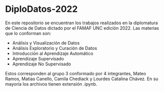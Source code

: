 # DiploDatos-2022
En este repositorio se encuentran los trabajos realizados en la diplomatura de Ciencia de Datos dictado por el FAMAF UNC edición 2022. Las materias que lo conforman son: 
- Análisis y Visualización de Datos
- Análisis Exploratorio y Curación de Datos
- Introducción al Aprendizaje Automático
- Aprendizaje Supervisado
- Aprendizaje No Supervisado

Estos corresponden al grupo 3 conformado por 4 integrantes, Mateo Ramos, Matias Canello, Camila Chediack y Lourdes Catalina Chávez. En su mayoría los archivos tienen extensión .ipynb.
